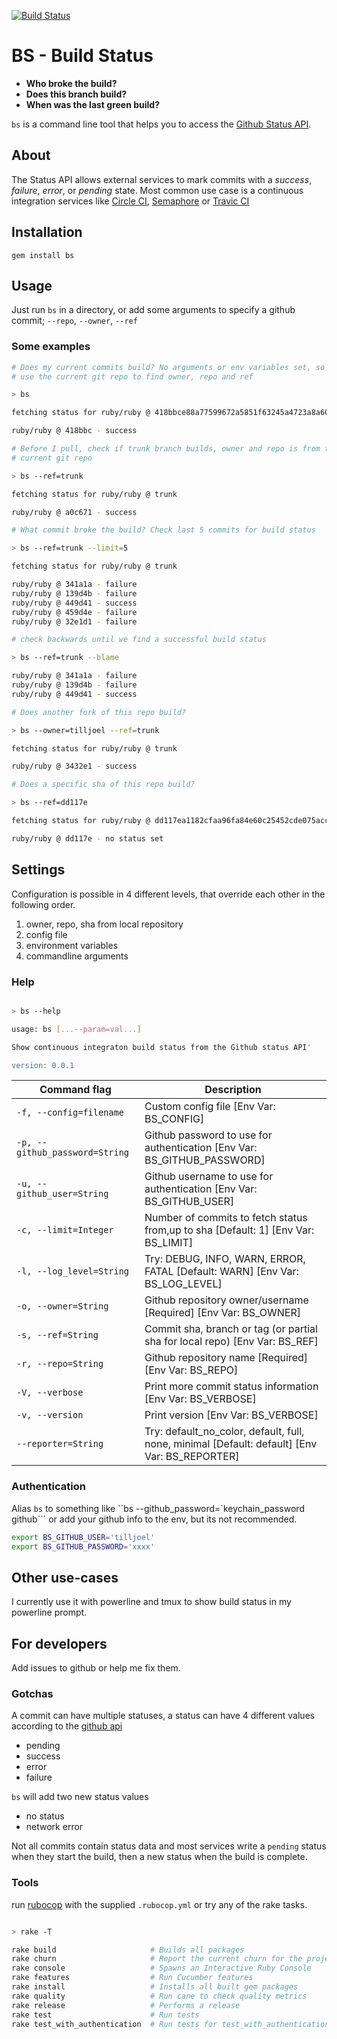 [![Build Status](https://travis-ci.org/tilljoel/bs.png?branch=master)](https://travis-ci.org/tilljoel/bs)

# BS - Build Status

* __Who broke the build?__
* __Does this branch build?__
* __When was the last green build?__

`bs` is a command line tool that helps you to access the [Github Status
API](http://developer.github.com/v3/repos/statuses/).

## About


The Status API allows external services to mark commits with a _success_,
_failure_, _error_, or _pending_ state. Most common use case is a continuous
integration services like [Circle CI](https://circleci.com/), [Semaphore](https://semaphoreapp.com/) or
[Travic CI](https://travis-ci.org/)

## Installation

`gem install bs`

## Usage

Just run `bs` in a directory, or add some arguments to specify a github
commit; `--repo`, `--owner`, `--ref`

### Some examples


```bash
# Does my current commits build? No arguments or env variables set, so
# use the current git repo to find owner, repo and ref

> bs

fetching status for ruby/ruby @ 418bbce88a77599672a5851f63245a4723a8a608

ruby/ruby @ 418bbc - success

```

```bash
# Before I pull, check if trunk branch builds, owner and repo is from the
# current git repo

> bs --ref=trunk

fetching status for ruby/ruby @ trunk

ruby/ruby @ a0c671 - success

```

```bash
# What commit broke the build? Check last 5 commits for build status

> bs --ref=trunk --limit=5

fetching status for ruby/ruby @ trunk

ruby/ruby @ 341a1a - failure
ruby/ruby @ 139d4b - failure
ruby/ruby @ 449d41 - success
ruby/ruby @ 459d4e - failure
ruby/ruby @ 32e1d1 - failure

# check backwards until we find a successful build status

> bs --ref=trunk --blame

ruby/ruby @ 341a1a - failure
ruby/ruby @ 139d4b - failure
ruby/ruby @ 449d41 - success
```


```bash
# Does another fork of this repo build?

> bs --owner=tilljoel --ref=trunk

fetching status for ruby/ruby @ trunk

ruby/ruby @ 3432e1 - success
```


```bash
# Does a specific sha of this repo build?

> bs --ref=dd117e

fetching status for ruby/ruby @ dd117ea1182cfaa96fa84e60c25452cde075acc4

ruby/ruby @ dd117e - no status set
```

## Settings

Configuration is possible in 4 different levels, that override each
other in the following order.

1. owner, repo, sha from local repository
2. config file
3. environment variables
4. commandline arguments

### Help

```bash

> bs --help

usage: bs [...--param=val...]

Show continuous integraton build status from the Github status API'

version: 0.0.1
```

Command flag                    | Description
--------------------------------|----------------------------------------------------------------------------------
 `-f, --config=filename`        | Custom config file [Env Var: BS_CONFIG]
 `-p, --github_password=String` | Github password to use for authentication [Env Var: BS_GITHUB_PASSWORD]
 `-u, --github_user=String`     | Github username to use for authentication [Env Var: BS_GITHUB_USER]
 `-c, --limit=Integer`          | Number of commits to fetch status from,up to sha [Default: 1] [Env Var: BS_LIMIT]
 `-l, --log_level=String`       | Try: DEBUG, INFO, WARN, ERROR, FATAL [Default: WARN] [Env Var: BS_LOG_LEVEL]
 `-o, --owner=String`           | Github repository owner/username [Required] [Env Var: BS_OWNER]
 `-s, --ref=String`             | Commit sha, branch or tag  (or partial sha for local repo) [Env Var: BS_REF]
 `-r, --repo=String`            | Github repository name [Required] [Env Var: BS_REPO]
 `-V, --verbose`                | Print more commit status information [Env Var: BS_VERBOSE]
 `-v, --version`                | Print version [Env Var: BS_VERBOSE]
 `--reporter=String`            | Try: default_no_color, default, full, none, minimal [Default: default] [Env Var: BS_REPORTER]

### Authentication
Alias `bs` to something like ``bs --github_password=`keychain_password
github``` or add your github info to the env, but its not recommended.

```bash
export BS_GITHUB_USER='tilljoel'
export BS_GITHUB_PASSWORD='xxxx'
```

## Other use-cases

I currently use it with powerline and tmux to show build status
in my powerline prompt.

## For developers

Add issues to github or help me fix them.

### Gotchas

A commit can have multiple statuses, a status can have 4 different values
according to the [github api](http://developer.github.com/v3/repos/statuses/)

* pending
* success
* error
* failure

`bs` will add two new status values

* no status
* network error

Not all commits contain status data and most services write a `pending` status when they start the build, then a new status
when the build is complete.

### Tools

run [rubocop](https://github.com/bbatsov/rubocop) with the supplied `.rubocop.yml` or try any of the rake tasks.

```bash

> rake -T

rake build                     # Builds all packages
rake churn                     # Report the current churn for the project
rake console                   # Spawns an Interactive Ruby Console
rake features                  # Run Cucumber features
rake install                   # Installs all built gem packages
rake quality                   # Run cane to check quality metrics
rake release                   # Performs a release
rake test                      # Run tests
rake test_with_authentication  # Run tests for test_with_authentication

```
